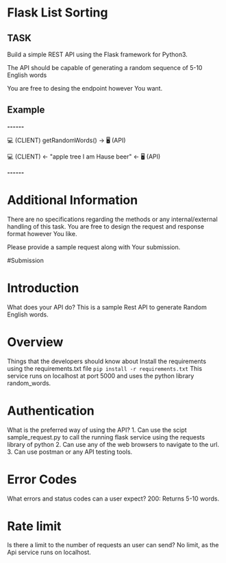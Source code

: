 # Flask List Sorting

## TASK 
Build a simple REST API using the Flask framework for Python3.

The API should be capable of generating a random sequence of 5-10 English words

You are free to desing the endpoint however You want.

## Example
**------**


💻 (CLIENT) getRandomWords() -> 🖥 (API)

💻 (CLIENT) <- "apple tree I am Hause beer" <- 🖥 (API)


**------**


# Additional Information
There are no specifications regarding the methods or any internal/external handling of this task. 
You are free to design the request and response format however You like. 

Please provide a sample request along with Your submission. 


#Submission

# Introduction
What does your API do?
	This is a sample Rest API to generate Random English words. 
# Overview
Things that the developers should know about
	Install the requirements using the requirements.txt file
	`` pip install -r requirements.txt ``
	This service runs on localhost at port 5000 and uses the python library random_words.
# Authentication
What is the preferred way of using the API?
	1. Can use the scipt sample_request.py to call the running flask service using the requests library of python
	2. Can use any of the web browsers to navigate to the url.
	3. Can use postman or any API testing tools.
# Error Codes
What errors and status codes can a user expect?
	200: Returns 5-10 words.
# Rate limit
Is there a limit to the number of requests an user can send?
	No limit, as the Api service runs on localhost.

